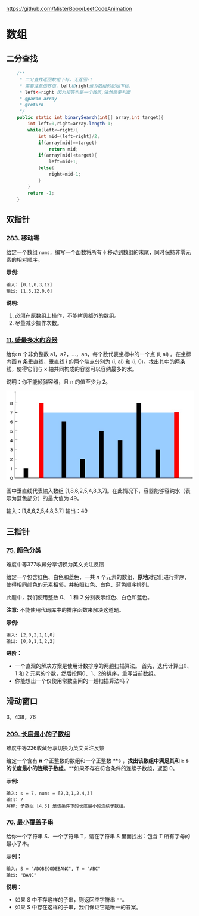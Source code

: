 



<https://github.com/MisterBooo/LeetCodeAnimation>

# 数组

## 二分查找

```java
    /**
     * 二分查找返回数组下标，无返回-1
     * 需要注意边界值，left和right设为数组的起始下标，
     * left<=right 因为相等也是一个数组,依然需要判断
     * @param array
     * @return
     */
    public static int binarySearch(int[] array,int target){
        int left=0,right=array.length-1;
        while(left<=right){
            int mid=(left+right)/2;
            if(array[mid]==target)
                return mid;
            if(array[mid]<target){
                left=mid+1;
            }else{
                right=mid-1;
            }
        }
        return -1;
    }
```



## 双指针

### 283. 移动零

给定一个数组 `nums`，编写一个函数将所有 `0` 移动到数组的末尾，同时保持非零元素的相对顺序。

**示例:**

```
输入: [0,1,0,3,12]
输出: [1,3,12,0,0]
```

**说明**:

1. 必须在原数组上操作，不能拷贝额外的数组。
2. 尽量减少操作次数。

### [11. 盛最多水的容器](https://leetcode-cn.com/problems/container-with-most-water/)

给你 n 个非负整数 a1，a2，...，an，每个数代表坐标中的一个点 (i, ai) 。在坐标内画 n 条垂直线，垂直线 i 的两个端点分别为 (i, ai) 和 (i, 0)。找出其中的两条线，使得它们与 x 轴共同构成的容器可以容纳最多的水。

说明：你不能倾斜容器，且 n 的值至少为 2。

![img](assets/question_11.jpg)

 图中垂直线代表输入数组 [1,8,6,2,5,4,8,3,7]。在此情况下，容器能够容纳水（表示为蓝色部分）的最大值为 49。

输入：[1,8,6,2,5,4,8,3,7]
输出：49





## 三指针

### [75. 颜色分类](https://leetcode-cn.com/problems/sort-colors/)

难度中等377收藏分享切换为英文关注反馈

给定一个包含红色、白色和蓝色，一共 *n* 个元素的数组，**原地**对它们进行排序，使得相同颜色的元素相邻，并按照红色、白色、蓝色顺序排列。

此题中，我们使用整数 0、 1 和 2 分别表示红色、白色和蓝色。

**注意:**
不能使用代码库中的排序函数来解决这道题。

**示例:**

```
输入: [2,0,2,1,1,0]
输出: [0,0,1,1,2,2]
```

**进阶：**

- 一个直观的解决方案是使用计数排序的两趟扫描算法。
  首先，迭代计算出0、1 和 2 元素的个数，然后按照0、1、2的排序，重写当前数组。
- 你能想出一个仅使用常数空间的一趟扫描算法吗？



## 滑动窗口

3，438，76

### [209. 长度最小的子数组](https://leetcode-cn.com/problems/minimum-size-subarray-sum/)

难度中等226收藏分享切换为英文关注反馈

给定一个含有 **n** 个正整数的数组和一个正整数 **s ，**找出该数组中满足其和 **≥ s** 的长度最小的连续子数组**。**如果不存在符合条件的连续子数组，返回 0。

**示例:** 

```
输入: s = 7, nums = [2,3,1,2,4,3]
输出: 2
解释: 子数组 [4,3] 是该条件下的长度最小的连续子数组。
```

### [76. 最小覆盖子串](https://leetcode-cn.com/problems/minimum-window-substring/)

给你一个字符串 S、一个字符串 T，请在字符串 S 里面找出：包含 T 所有字母的最小子串。

**示例：**

```
输入: S = "ADOBECODEBANC", T = "ABC"
输出: "BANC"
```

**说明：**

- 如果 S 中不存这样的子串，则返回空字符串 `""`。
- 如果 S 中存在这样的子串，我们保证它是唯一的答案。